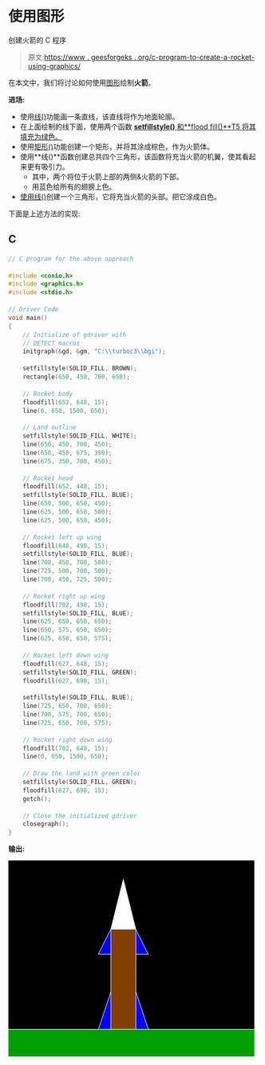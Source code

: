 # 使用图形

创建火箭的 C 程序

> 原文:[https://www . geesforgeks . org/c-program-to-create-a-rocket-using-graphics/](https://www.geeksforgeeks.org/c-program-to-create-a-rocket-using-graphics/)

在本文中，我们将讨论如何使用[图形](https://www.geeksforgeeks.org/basic-graphic-programming-in-c/)绘制**火箭**。

**进场:**

*   使用[线()](https://www.geeksforgeeks.org/draw-line-c-graphics/)功能画一条直线，该直线将作为地面轮廓。
*   在上面绘制的线下面，使用两个函数 [**setfillstyle()** 和**flood fill()**T5 将其填充为绿色。](https://www.geeksforgeeks.org/setfillstyle-floodfill-c/)
*   使用[矩形()](https://www.geeksforgeeks.org/draw-rectangle-c-graphics/)功能创建一个矩形，并将其涂成棕色，作为火箭体。
*   使用**线()**函数创建总共四个三角形，该函数将充当火箭的机翼，使其看起来更有吸引力。
    *   其中，两个将位于火箭上部的两侧&火箭的下部。
    *   用蓝色给所有的翅膀上色。
*   [使用线()](https://www.geeksforgeeks.org/draw-a-triangle-in-c-graphics/)创建一个三角形，它将充当火箭的头部。把它涂成白色。

下面是上述方法的实现:

## C

```cpp
// C program for the above approach

#include <conio.h>
#include <graphics.h>
#include <stdio.h>

// Driver Code
void main()
{
    // Initialize of gdriver with
    // DETECT macros
    initgraph(&gd, &gm, "C:\\turboc3\\bgi");

    setfillstyle(SOLID_FILL, BROWN);
    rectangle(650, 450, 700, 650);

    // Rocket body
    floodfill(652, 648, 15);
    line(0, 650, 1500, 650);

    // Land outline
    setfillstyle(SOLID_FILL, WHITE);
    line(650, 450, 700, 450);
    line(650, 450, 675, 350);
    line(675, 350, 700, 450);

    // Rocket head
    floodfill(652, 448, 15);
    setfillstyle(SOLID_FILL, BLUE);
    line(650, 500, 650, 450);
    line(625, 500, 650, 500);
    line(625, 500, 650, 450);

    // Rocket left up wing
    floodfill(648, 498, 15);
    setfillstyle(SOLID_FILL, BLUE);
    line(700, 450, 700, 500);
    line(725, 500, 700, 500);
    line(700, 450, 725, 500);

    // Rocket right up wing
    floodfill(702, 498, 15);
    setfillstyle(SOLID_FILL, BLUE);
    line(625, 650, 650, 650);
    line(650, 575, 650, 650);
    line(625, 650, 650, 575);

    // Rocket left down wing
    floodfill(627, 648, 15);
    setfillstyle(SOLID_FILL, GREEN);
    floodfill(627, 698, 15);

    setfillstyle(SOLID_FILL, BLUE);
    line(725, 650, 700, 650);
    line(700, 575, 700, 650);
    line(725, 650, 700, 575);

    // Rocket right down wing
    floodfill(702, 648, 15);
    line(0, 650, 1500, 650);

    // Draw the land with green color
    setfillstyle(SOLID_FILL, GREEN);
    floodfill(627, 698, 15);
    getch();

    // Close the initialized gdriver
    closegraph();
}
```

**输出:**

[![](img/1bfe7e9d94a2e695ad992d05321b53f3.png)](https://media.geeksforgeeks.org/wp-content/uploads/20210327183817/OUTPUTnew.png)